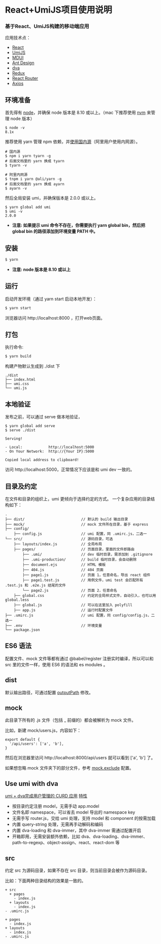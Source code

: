 # React+UmiJS项目使用说明

### 基于React、UmiJS构建的移动端应用

应用技术点：

- [React](https://facebook.github.io/react/)
- [UmiJS](https://umijs.org/zh/)
- [MDUI](https://www.mdui.org/)
- [Ant Design](https://ant.design/docs/react/introduce-cn)
- [dva](https://dvajs.com/)
- [Redux](http://redux.js.org/)
- [React Router](https://github.com/ReactTraining/react-router)
- [Axios](https://github.com/axios/axios/)

## 环境准备
首先得有 [node](http://nodejs.cn/)，并确保 node 版本是 8.10 或以上。（mac 下推荐使用 [nvm](https://github.com/nvm-sh/nvm) 来管理 node 版本）
```
$ node -v
8.1x
```

推荐使用 yarn 管理 npm 依赖，并[使用国内源](https://github.com/yiminghe/tyarn)（阿里用户使用内网源）。
```
# 国内源
$ npm i yarn tyarn -g
# 后面文档里的 yarn 换成 tyarn
$ tyarn -v

# 阿里内网源
$ tnpm i yarn @ali/yarn -g
# 后面文档里的 yarn 换成 ayarn
$ ayarn -v
```

然后全局安装 umi，并确保版本是 2.0.0 或以上。
```
$ yarn global add umi
$ umi -v
2.0.0
```
* **注意: 如果提示 umi 命令不存在，你需要执行 yarn global bin，然后把 global bin 的路径添加到环境变量 PATH 中。**

## 安装

```bash
$ yarn
```

* **注意: node 版本是 8.10 或以上**

## 运行

启动开发环境（通过 yarn start 启动本地开发）：

```bash
$ yarn start
```

浏览器访问 http://localhost:8000  ，打开web页面。

## 打包

执行命令:

```bash
$ yarn build
```
构建产物默认生成到 ./dist 下
```
./dist
├── index.html
├── umi.css
└── umi.js
```

## 本地验证
发布之前，可以通过 serve 做本地验证，
```
$ yarn global add serve
$ serve ./dist

Serving!

- Local:            http://localhost:5000
- On Your Network:  http://{Your IP}:5000

Copied local address to clipboard!
```
访问 http://localhost:5000，正常情况下应该是和 umi dev 一致的。


## 目录及约定
在文件和目录的组织上，umi 更倾向于选择约定的方式。
一个复杂应用的目录结构如下：
```
.
├── dist/                          // 默认的 build 输出目录
├── mock/                          // mock 文件所在目录，基于 express
├── config/
    ├── config.js                  // umi 配置，同 .umirc.js，二选一
└── src/                           // 源码目录，可选
    ├── layouts/index.js           // 全局布局
    ├── pages/                     // 页面目录，里面的文件即路由
        ├── .umi/                  // dev 临时目录，需添加到 .gitignore
        ├── .umi-production/       // build 临时目录，会自动删除
        ├── document.ejs           // HTML 模板
        ├── 404.js                 // 404 页面
        ├── page1.js               // 页面 1，任意命名，导出 react 组件
        ├── page1.test.js          // 用例文件，umi test 会匹配所有 .test.js 和 .e2e.js 结尾的文件
        └── page2.js               // 页面 2，任意命名
    ├── global.css                 // 约定的全局样式文件，自动引入，也可以用 global.less
    ├── global.js                  // 可以在这里加入 polyfill
    ├── app.js                     // 运行时配置文件
├── .umirc.js                      // umi 配置，同 config/config.js，二选一
├── .env                           // 环境变量
└── package.json
```

## ES6 语法
配置文件、mock 文件等都有通过 @babel/register 注册实时编译，所以可以和 src 里的文件一样，使用 ES6 的语法和 es modules 。

## dist
默认输出路径，可通过配置 [outputPath](https://umijs.org/zh/config/#outputpath) 修改。

## mock
此目录下所有的 .js 文件（包括 _ 前缀的）都会被解析为 mock 文件。

比如，新建 mock/users.js，内容如下：
```
export default {
  '/api/users': ['a', 'b'],
}
```
然后在浏览器里访问 http://localhost:8000/api/users 就可以看到 ['a', 'b'] 了。

如果想忽略 mock 文件夹下的部分文件，参考 [mock.exclude](https://umijs.org/zh/config/#mock-exclude) 配置。

## Use umi with dva
[umi + dva完成用户管理的 CURD 应用](https://github.com/sorrycc/blog/issues/62)
[特性](https://umijs.org/zh/guide/with-dva.html#%E7%89%B9%E6%80%A7)
- 按目录约定注册 model，无需手动 app.model
- 文件名即 namespace，可以省去 model 导出的 namespace key
- 无需手写 router.js，交给 umi 处理，支持 model 和 component 的按需加载
- 内置 query-string 处理，无需再手动解码和编码
- 内置 dva-loading 和 dva-immer，其中 dva-immer 需通过配置开启
- 开箱即用，无需安装额外依赖，比如 dva、dva-loading、dva-immer、path-to-regexp、object-assign、react、react-dom 等

## src
约定 src 为源码目录，如果不存在 src 目录，则当前目录会被作为源码目录。

比如：下面两种目录结构的效果是一致的。
```
+ src
  + pages
    - index.js
  + layouts
    - index.js
- .umirc.js
```
```
+ pages
  - index.js
+ layouts
  - index.js
- .umirc.js
```